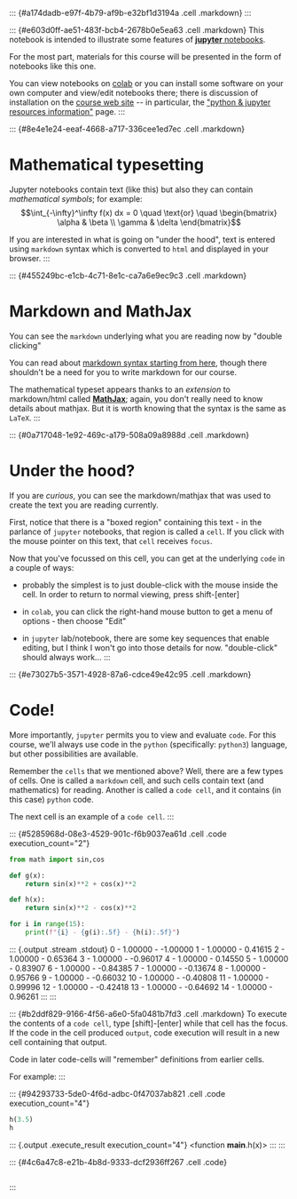 ::: {#a174dadb-e97f-4b79-af9b-e32bf1d3194a .cell .markdown}
:::

::: {#e603d0ff-ae51-483f-bcb4-2678b0e5ea63 .cell .markdown}
This notebook is intended to illustrate some features of [**jupyter**
notebooks](https://jupyter.org/).

For the most part, materials for this course will be presented in the
form of notebooks like this one.

You can view notebooks on
[colab](https://colab.research.google.com/notebooks/intro.ipynb) or you
can install some software on your own computer and view/edit notebooks
there; there is discussion of installation on the [course web
site](https://gmcninch-tufts.github.io/math87-fall2020/) -- in
particular, the ["python & jupyter resources
information"](https://gmcninch-tufts.github.io/math87-fall2020/course-info/03e-resources--python-and-jupyter.html)
page.
:::

::: {#8e4e1e24-eeaf-4668-a717-336cee1ed7ec .cell .markdown}
# Mathematical typesetting

Jupyter notebooks contain text (like this) but also they can contain
*mathematical symbols*; for example: $$\int_{-\infty}^\infty f(x) dx =
0 \quad \text{or} \quad \begin{bmatrix} \alpha & \beta \\ \gamma &
\delta \end{bmatrix}$$

If you are interested in what is going on "under the hood", text is
entered using `markdown` syntax which is converted to `html` and
displayed in your browser.
:::

::: {#455249bc-e1cb-4c71-8e1c-ca7a6e9ec9c3 .cell .markdown}
# Markdown and MathJax

You can see the `markdown` underlying what you are reading now by
"double clicking"

You can read about [markdown syntax starting from
here](https://en.wikipedia.org/wiki/Markdown), though there shouldn't be
a need for you to write markdown for our course.

The mathematical typeset appears thanks to an *extension* to
markdown/html called [**MathJax**](https://www.mathjax.org/); again, you
don't really need to know details about mathjax. But it is worth knowing
that the syntax is the same as `LaTeX`.
:::

::: {#0a717048-1e92-469c-a179-508a09a8988d .cell .markdown}
# Under the hood?

If you are *curious*, you can see the markdown/mathjax that was used to
create the text you are reading currently.

First, notice that there is a "boxed region" containing this text - in
the parlance of `jupyter` notebooks, that region is called a `cell`. If
you click with the mouse pointer on this text, that `cell` receives
`focus`.

Now that you've focussed on this cell, you can get at the underlying
`code` in a couple of ways:

-   probably the simplest is to just double-click with the mouse inside
    the cell. In order to return to normal viewing, press
    shift-\[enter\]

-   in `colab`, you can click the right-hand mouse button to get a menu
    of options - then choose "Edit"

-   in `jupyter` lab/notebook, there are some key sequences that enable
    editing, but I think I won't go into those details for now.
    "double-click" should always work...
:::

::: {#e73027b5-3571-4928-87a6-cdce49e42c95 .cell .markdown}
# Code!

More importantly, `jupyter` permits you to view and evaluate `code`. For
this course, we'll always use code in the `python` (specifically:
`python3`) language, but other possibilities are available.

Remember the `cells` that we mentioned above? Well, there are a few
types of cells. One is called a `markdown` cell, and such cells contain
text (and mathematics) for reading. Another is called a `code cell`, and
it contains (in this case) `python` code.

The next cell is an example of a `code cell`.
:::

::: {#5285968d-08e3-4529-901c-f6b9037ea61d .cell .code execution_count="2"}
``` python
from math import sin,cos

def g(x):
    return sin(x)**2 + cos(x)**2

def h(x):
    return sin(x)**2 - cos(x)**2

for i in range(15):
    print(f"{i} - {g(i):.5f} - {h(i):.5f}")
```

::: {.output .stream .stdout}
    0 - 1.00000 - -1.00000
    1 - 1.00000 - 0.41615
    2 - 1.00000 - 0.65364
    3 - 1.00000 - -0.96017
    4 - 1.00000 - 0.14550
    5 - 1.00000 - 0.83907
    6 - 1.00000 - -0.84385
    7 - 1.00000 - -0.13674
    8 - 1.00000 - 0.95766
    9 - 1.00000 - -0.66032
    10 - 1.00000 - -0.40808
    11 - 1.00000 - 0.99996
    12 - 1.00000 - -0.42418
    13 - 1.00000 - -0.64692
    14 - 1.00000 - 0.96261
:::
:::

::: {#b2ddf829-9166-4f56-a6e0-5fa0481b7fd3 .cell .markdown}
To execute the contents of a `code cell`, type \[shift\]-\[enter\] while
that cell has the focus. If the code in the cell produced `output`, code
execution will result in a new cell containing that output.

Code in later code-cells will \"remember\" definitions from earlier
cells.

For example:
:::

::: {#94293733-5de0-4f6d-adbc-0f47037ab821 .cell .code execution_count="4"}
``` python
h(3.5)
h
```

::: {.output .execute_result execution_count="4"}
    <function __main__.h(x)>
:::
:::

::: {#4c6a47c8-e21b-4b8d-9333-dcf2936ff267 .cell .code}
``` python
```
:::
